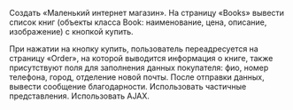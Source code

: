 Создать «Маленький интернет магазин». На страницу «Books» вывести список книг (объекты класса Book: наименование, цена, описание, изображение) с кнопкой купить. 

При нажатии на кнопку купить, пользователь переадресуется на страницу «Order», на которой выводится информация о книге, также присутствуют поля для заполнения данных покупателя: фио, номер телефона, город, отделение новой почты. После отправки данных, вывести сообщение благодарности. Использовать частичные представления. Использовать AJAX.
